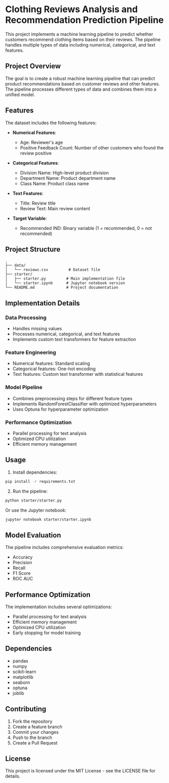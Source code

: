 # Clothing Reviews Analysis and Recommendation Prediction Pipeline

This project implements a machine learning pipeline to predict whether customers recommend clothing items based on their reviews. The pipeline handles multiple types of data including numerical, categorical, and text features.

## Project Overview

The goal is to create a robust machine learning pipeline that can predict product recommendations based on customer reviews and other features. The pipeline processes different types of data and combines them into a unified model.

## Features

The dataset includes the following features:

- **Numerical Features**:
  - Age: Reviewer's age
  - Positive Feedback Count: Number of other customers who found the review positive

- **Categorical Features**:
  - Division Name: High-level product division
  - Department Name: Product department name
  - Class Name: Product class name

- **Text Features**:
  - Title: Review title
  - Review Text: Main review content

- **Target Variable**:
  - Recommended IND: Binary variable (1 = recommended, 0 = not recommended)

## Project Structure

```
.
├── data/
│   └── reviews.csv         # Dataset file
├── starter/
│   ├── starter.py         # Main implementation file
│   └── starter.ipynb      # Jupyter notebook version
└── README.md              # Project documentation
```

## Implementation Details

### Data Processing
- Handles missing values
- Processes numerical, categorical, and text features
- Implements custom text transformers for feature extraction

### Feature Engineering
- Numerical features: Standard scaling
- Categorical features: One-hot encoding
- Text features: Custom text transformer with statistical features

### Model Pipeline
- Combines preprocessing steps for different feature types
- Implements RandomForestClassifier with optimized hyperparameters
- Uses Optuna for hyperparameter optimization

### Performance Optimization
- Parallel processing for text analysis
- Optimized CPU utilization
- Efficient memory management

## Usage

1. Install dependencies:
```bash
pip install -r requirements.txt
```

2. Run the pipeline:
```bash
python starter/starter.py
```

Or use the Jupyter notebook:
```bash
jupyter notebook starter/starter.ipynb
```

## Model Evaluation

The pipeline includes comprehensive evaluation metrics:
- Accuracy
- Precision
- Recall
- F1 Score
- ROC AUC

## Performance Optimization

The implementation includes several optimizations:
- Parallel processing for text analysis
- Efficient memory management
- Optimized CPU utilization
- Early stopping for model training

## Dependencies

- pandas
- numpy
- scikit-learn
- matplotlib
- seaborn
- optuna
- joblib

## Contributing

1. Fork the repository
2. Create a feature branch
3. Commit your changes
4. Push to the branch
5. Create a Pull Request

## License

This project is licensed under the MIT License - see the LICENSE file for details.
